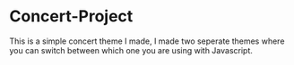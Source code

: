 # Concert-Project

This is a simple concert theme I made, I made two seperate themes where you can switch between which one you are using with Javascript. 
